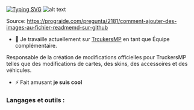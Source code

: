 <a href="https://git.io/typing-svg"><img src="https://readme-typing-svg.demolab.com?font=Fira+Code&size=30&pause=1000&color=001BF7&random=false&width=435&lines=Hey+there+%F0%9F%91%8B;Je+suis+3vfi.Developer" alt="Typing SVG" /></a>
![alt text]([http://url/to/img.png](https://cdn.discordapp.com/attachments/1097697420529377380/1221316726679928903/00c6eaf45bbb99f274c59352b36e23b7.png?ex=661222d6&is=65ffadd6&hm=cc5326d4bf0416e68c6a07578cb72f9ee3cd95fcd7440175f90a0050e036590a&))

Source: https://prograide.com/pregunta/2181/comment-ajouter-des-images-au-fichier-readmemd-sur-github

- 🔭 Je travaille actuellement sur [ TrcukersMP](https://truckersmp.com/) en tant que Équipe complémentaire.
 
Responsable de la création de modifications officielles pour TruckersMP telles que des modifications de cartes, des skins, des accessoires et des véhicules.

- ⚡ Fait amusant **je suis cool**


<h3 align="left">Langages et outils :</h3>

